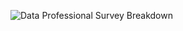 ![Data Professional Survey Breakdown](https://github.com/user-attachments/assets/c238a0c0-7771-41ce-ac7d-4c95869dd81c)
